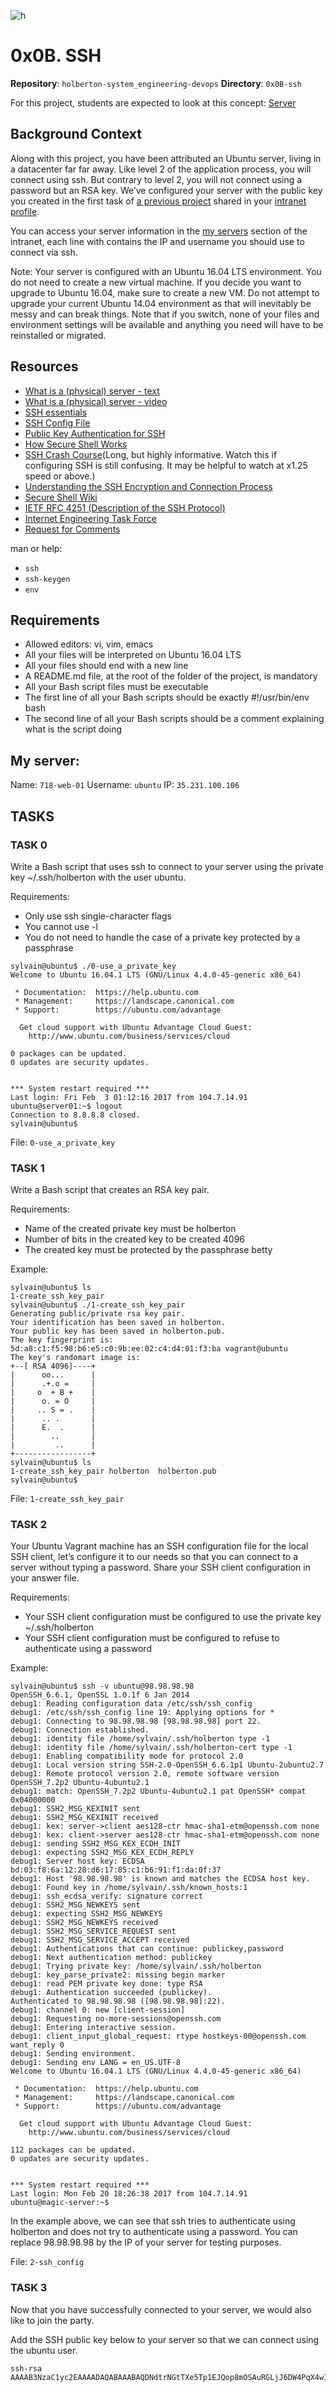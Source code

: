 ![h](https://s3.amazonaws.com/intranet-projects-files/holbertonschool-sysadmin_devops/244/zPVRKhPsUP5lK.gif)

# 0x0B. SSH

**Repository**: `holberton-system_engineering-devops`
**Directory**: `0x0B-ssh`

For this project, students are expected to look at this concept:
    [Server](https://intranet.hbtn.io/concepts/67)

## Background Context

Along with this project, you have been attributed an Ubuntu server, living in a datacenter far far away. Like level 2 of the application process, you will connect using ssh. But contrary to level 2, you will not connect using a password but an RSA key. We’ve configured your server with the public key you created in the first task of [a previous project](https://intranet.hbtn.io/tasks/1223) shared in your [intranet profile](https://intranet.hbtn.io/users/my_profile).

You can access your server information in the [my servers](https://intranet.hbtn.io/dashboards/my_server) section of the intranet, each line with contains the IP and username you should use to connect via ssh.

Note: Your server is configured with an Ubuntu 16.04 LTS environment. You do not need to create a new virtual machine. If you decide you want to upgrade to Ubuntu 16.04, make sure to create a new VM. Do not attempt to upgrade your current Ubuntu 14.04 environment as that will inevitably be messy and can break things. Note that if you switch, none of your files and environment settings will be available and anything you need will have to be reinstalled or migrated.

## Resources

* [What is a (physical) server - text](https://en.wikipedia.org/wiki/Server_%28computing%29#Hardware_requirement)
* [What is a (physical) server - video](https://www.youtube.com/watch?v=B1ANfsDyjeA)
* [SSH essentials](https://www.digitalocean.com/community/tutorials/ssh-essentials-working-with-ssh-servers-clients-and-keys)
* [SSH Config File](https://www.ssh.com/ssh/config/)
* [Public Key Authentication for SSH](https://www.ssh.com/ssh/public-key-authentication)
* [How Secure Shell Works](https://www.youtube.com/watch?v=ORcvSkgdA58)
* [SSH Crash Course](https://www.youtube.com/watch?v=hQWRp-FdTpc)(Long, but highly informative. Watch this if configuring SSH is still confusing. It may be helpful to watch at x1.25 speed or above.)
* [Understanding the SSH Encryption and Connection Process](https://www.digitalocean.com/community/tutorials/understanding-the-ssh-encryption-and-connection-process)
* [Secure Shell Wiki](https://en.wikipedia.org/wiki/Secure_Shell)
* [IETF RFC 4251 (Description of the SSH Protocol)](https://www.ietf.org/rfc/rfc4251.txt)
* [Internet Engineering Task Force](https://en.wikipedia.org/wiki/Internet_Engineering_Task_Force)
* [Request for Comments](https://en.wikipedia.org/wiki/Request_for_Comments)

man or help:
* `ssh`
* `ssh-keygen`
* `env`

## Requirements
* Allowed editors: vi, vim, emacs
* All your files will be interpreted on Ubuntu 16.04 LTS
* All your files should end with a new line
* A README.md file, at the root of the folder of the project, is mandatory
* All your Bash script files must be executable
* The first line of all your Bash scripts should be exactly #!/usr/bin/env bash
* The second line of all your Bash scripts should be a comment explaining what is the script doing

## My server:
Name: `718-web-01`
Username: `ubuntu`
IP: `35.231.100.106`
## TASKS

### TASK 0
Write a Bash script that uses ssh to connect to your server using the private key ~/.ssh/holberton with the user ubuntu.

Requirements:

* Only use ssh single-character flags
* You cannot use -l
* You do not need to handle the case of a private key protected by a passphrase

```
sylvain@ubuntu$ ./0-use_a_private_key
Welcome to Ubuntu 16.04.1 LTS (GNU/Linux 4.4.0-45-generic x86_64)

 * Documentation:  https://help.ubuntu.com
 * Management:     https://landscape.canonical.com
 * Support:        https://ubuntu.com/advantage

  Get cloud support with Ubuntu Advantage Cloud Guest:
    http://www.ubuntu.com/business/services/cloud

0 packages can be updated.
0 updates are security updates.


*** System restart required ***
Last login: Fri Feb  3 01:12:16 2017 from 104.7.14.91
ubuntu@server01:~$ logout
Connection to 8.8.8.8 closed.
sylvain@ubuntu$ 
```

File: `0-use_a_private_key`

### TASK 1
Write a Bash script that creates an RSA key pair.

Requirements:

* Name of the created private key must be holberton
* Number of bits in the created key to be created 4096
* The created key must be protected by the passphrase betty

Example:
```
sylvain@ubuntu$ ls
1-create_ssh_key_pair
sylvain@ubuntu$ ./1-create_ssh_key_pair
Generating public/private rsa key pair.
Your identification has been saved in holberton.
Your public key has been saved in holberton.pub.
The key fingerprint is:
5d:a8:c1:f5:98:b6:e5:c0:9b:ee:02:c4:d4:01:f3:ba vagrant@ubuntu
The key's randomart image is:
+--[ RSA 4096]----+
|      oo...      |
|      .+.o =     |
|     o  + B +    |
|      o. = O     |
|     .. S = .    |
|      .. .       |
|      E.  .      |
|        ..       |
|         ..      |
+-----------------+
sylvain@ubuntu$ ls
1-create_ssh_key_pair holberton  holberton.pub
sylvain@ubuntu$
```

File: `1-create_ssh_key_pair`

### TASK 2
Your Ubuntu Vagrant machine has an SSH configuration file for the local SSH client, let’s configure it to our needs so that you can connect to a server without typing a password. Share your SSH client configuration in your answer file.

Requirements:

* Your SSH client configuration must be configured to use the private key ~/.ssh/holberton
* Your SSH client configuration must be configured to refuse to authenticate using a password

Example:
```
sylvain@ubuntu$ ssh -v ubuntu@98.98.98.98
OpenSSH_6.6.1, OpenSSL 1.0.1f 6 Jan 2014
debug1: Reading configuration data /etc/ssh/ssh_config
debug1: /etc/ssh/ssh_config line 19: Applying options for *
debug1: Connecting to 98.98.98.98 [98.98.98.98] port 22.
debug1: Connection established.
debug1: identity file /home/sylvain/.ssh/holberton type -1
debug1: identity file /home/sylvain/.ssh/holberton-cert type -1
debug1: Enabling compatibility mode for protocol 2.0
debug1: Local version string SSH-2.0-OpenSSH_6.6.1p1 Ubuntu-2ubuntu2.7
debug1: Remote protocol version 2.0, remote software version OpenSSH_7.2p2 Ubuntu-4ubuntu2.1
debug1: match: OpenSSH_7.2p2 Ubuntu-4ubuntu2.1 pat OpenSSH* compat 0x04000000
debug1: SSH2_MSG_KEXINIT sent
debug1: SSH2_MSG_KEXINIT received
debug1: kex: server->client aes128-ctr hmac-sha1-etm@openssh.com none
debug1: kex: client->server aes128-ctr hmac-sha1-etm@openssh.com none
debug1: sending SSH2_MSG_KEX_ECDH_INIT
debug1: expecting SSH2_MSG_KEX_ECDH_REPLY
debug1: Server host key: ECDSA bd:03:f8:6a:12:28:d6:17:85:c1:b6:91:f1:da:0f:37
debug1: Host '98.98.98.98' is known and matches the ECDSA host key.
debug1: Found key in /home/sylvain/.ssh/known_hosts:1
debug1: ssh_ecdsa_verify: signature correct
debug1: SSH2_MSG_NEWKEYS sent
debug1: expecting SSH2_MSG_NEWKEYS
debug1: SSH2_MSG_NEWKEYS received
debug1: SSH2_MSG_SERVICE_REQUEST sent
debug1: SSH2_MSG_SERVICE_ACCEPT received
debug1: Authentications that can continue: publickey,password
debug1: Next authentication method: publickey
debug1: Trying private key: /home/sylvain/.ssh/holberton
debug1: key_parse_private2: missing begin marker
debug1: read PEM private key done: type RSA
debug1: Authentication succeeded (publickey).
Authenticated to 98.98.98.98 ([98.98.98.98]:22).
debug1: channel 0: new [client-session]
debug1: Requesting no-more-sessions@openssh.com
debug1: Entering interactive session.
debug1: client_input_global_request: rtype hostkeys-00@openssh.com want_reply 0
debug1: Sending environment.
debug1: Sending env LANG = en_US.UTF-8
Welcome to Ubuntu 16.04.1 LTS (GNU/Linux 4.4.0-45-generic x86_64)

 * Documentation:  https://help.ubuntu.com
 * Management:     https://landscape.canonical.com
 * Support:        https://ubuntu.com/advantage

  Get cloud support with Ubuntu Advantage Cloud Guest:
    http://www.ubuntu.com/business/services/cloud

112 packages can be updated.
0 updates are security updates.


*** System restart required ***
Last login: Mon Feb 20 18:26:38 2017 from 104.7.14.91
ubuntu@magic-server:~$
```

In the example above, we can see that ssh tries to authenticate using holberton and does not try to authenticate using a password. You can replace 98.98.98.98 by the IP of your server for testing purposes.

File: `2-ssh_config`

### TASK 3
Now that you have successfully connected to your server, we would also like to join the party.

Add the SSH public key below to your server so that we can connect using the ubuntu user.

```
ssh-rsa AAAAB3NzaC1yc2EAAAADAQABAAABAQDNdtrNGtTXe5Tp1EJQop8mOSAuRGLjJ6DW4PqX4wId/Kawz35ESampIqHSOTJmbQ8UlxdJuk0gAXKk3Ncle4safGYqM/VeDK3LN5iAJxf4kcaxNtS3eVxWBE5iF3FbIjOqwxw5Lf5sRa5yXxA8HfWidhbIG5TqKL922hPgsCGABIrXRlfZYeC0FEuPWdr6smOElSVvIXthRWp9cr685KdCI+COxlj1RdVsvIo+zunmLACF9PYdjB2s96Fn0ocD3c5SGLvDOFCyvDojSAOyE70ebIElnskKsDTGwfT4P6jh9OBzTyQEIS2jOaE5RQq4IB4DsMhvbjDSQrP0MdCLgwkN
```
